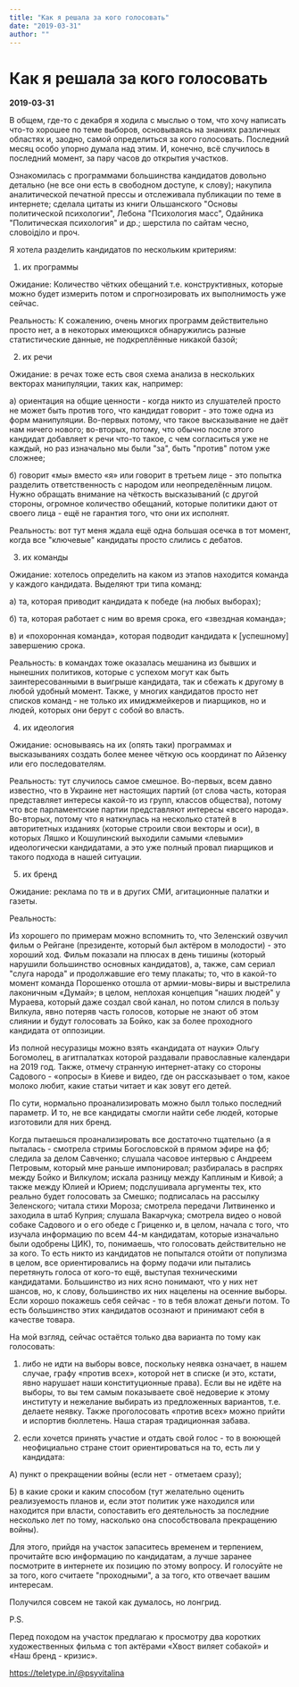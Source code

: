 ```yaml
---
title: "Как я решала за кого голосовать"
date: "2019-03-31"
author: ""
---
```


# Как я решала за кого голосовать

**2019-03-31** 

В общем, где-то с декабря я ходила с мыслью о том, что хочу написать что-то хорошее по теме выборов, основываясь на знаниях различных областях и, заодно, самой определиться за кого голосовать. Последний месяц особо упорно думала над этим. И, конечно, всё случилось в последний момент, за пару часов до открытия участков.

Ознакомилась с программами большинства кандидатов довольно детально (не все они есть в свободном доступе, к слову); накупила аналитической печатной прессы и отслеживала публикации по теме в интернете; сделала цитаты из книги Ольшанского "Основы политической психологии", Лебона "Психология масс", Одайника "Политическая психология" и др.; шерстила по сайтам чесно, словоіділо и проч.

Я хотела разделить кандидатов по нескольким критериям:

1. их программы

Ожидание: Количество чётких обещаний т.е. конструктивных, которые можно будет измерить потом и спрогнозировать их выполнимость уже сейчас.

Реальность: К сожалению, очень многих программ действительно просто нет, а в некоторых имеющихся обнаружились разные статистические данные, не подкреплённые никакой базой;

2. их речи

Ожидание: в речах тоже есть своя схема анализа в нескольких векторах манипуляции, таких как, например:

а) ориентация на общие ценности - когда никто из слушателей просто не может быть против того, что кандидат говорит - это тоже одна из форм манипуляции. Во-первых потому, что такое высказывание не даёт нам ничего нового; во-вторых, потому, что обычно после этого кандидат добавляет к речи что-то такое, с чем согласиться уже не каждый, но раз изначально мы были "за", быть "против" потом уже сложнее;

б) говорит «мы» вместо «я» или говорит в третьем лице - это попытка разделить ответственность с народом или неопределённым лицом. Нужно обращать внимание на чёткость высказываний (с другой стороны, огромное количество обещаний, которые политики дают от своего лица - ещё не гарантия того, что они их исполнят.

Реальность: вот тут меня ждала ещё одна большая осечка в тот момент, когда все "ключевые" кандидаты просто слились с дебатов.

3. их команды

Ожидание: хотелось определить на каком из этапов находится команда у каждого кандидата. Выделяют три типа команд:

а) та, которая приводит кандидата к победе (на любых выборах);

б) та, которая работает с ним во время срока, его «звездная команда»;

в) и «похоронная команда», которая подводит кандидата к [успешному] завершению срока.

Реальность: в командах тоже оказалась мешанина из бывших и нынешних политиков, которые с успехом могут как быть заинтересованными в выигрыше кандидата, так и сбежать к другому в любой удобный момент. Также, у многих кандидатов просто нет списков команд - не только их имиджмейкеров и пиарщиков, но и людей, которых они берут с собой во власть.

4. их идеология

Ожидание: основываясь на их (опять таки) программах и высказываниях создать более менее чёткую ось координат по Айзенку или его последователям.

Реальность: тут случилось самое смешное. Во-первых, всем давно известно, что в Украине нет настоящих партий (от слова часть, которая представляет интересы какой-то из групп, классов общества), потому что все парламентские партии представляют интересы «всего народа». Во-вторых, потому что я наткнулась на несколько статей в авторитетных изданиях (которые строили свои векторы и оси), в которых Ляшко и Кошулинский выходили самыми «левыми» идеологически кандидатами, а это уже полный провал пиарщиков и такого подхода в нашей ситуации.

5. их бренд

Ожидание: реклама по тв и в других СМИ, агитационные палатки и газеты.

Реальность: 

Из хорошего по примерам можно вспомнить то, что Зеленский озвучил фильм о Рейгане (президенте, который был актёром в молодости) - это хороший ход. Фильм показали на плюсах в день тишины (который нарушили большинство основных кандидатов), а, также, сам сериал "слуга народа" и продолжавшие его тему плакаты; то, что в какой-то момент команда Порошенко отошла от армии-мовы-виры и выстрелила лаконичным «Думай»; в целом, неплохая концепция "наших людей" у Мураева, который даже создал свой канал, но потом слился в пользу Вилкула, явно потеряв часть голосов, которые не знают об этом слиянии и будут голосовать за Бойко, как за более проходного кандидата от оппозиции.

Из полной несуразицы можно взять «кандидата от науки» Ольгу Богомолец, в агитпалатках которой раздавали православные календари на 2019 год. Также, отмечу странную интернет-атаку со стороны Садового - «опросы» в Киеве и видео, где он рассказывает о том, какое молоко любит, какие статьи читает и как зовут его детей.

По сути, нормально проанализировать можно былл только последний параметр. И то, не все кандидаты смогли найти себе людей, которые изготовили для них бренд.

Когда пытаешься проанализировать все достаточно тщательно (а я пыталась - смотрела стримы Богословской в прямом эфире на фб; следила за делом Савченко; слушала часовое интервью с Андреем Петровым, который мне раньше импонировал; разбиралась в распрях между Бойко и Вилкулом; искала разницу между Каплиным и Кивой; а также между Юлией и Юрием; подслушивала аргументы тех, кто реально будет голосовать за Смешко; подписалась на рассылку Зеленского; читала стихи Мороза; смотрела передачи Литвиненко и заходила в штаб Куприя; слушала Вакарчука; смотрела видео о новой собаке Садового и о его обеде с Гриценко и, в целом, начала с того, что изучала информацию по всем 44-м кандидатам, которые изначально были одобрены ЦИК), то, понимаешь, что голосовать действительно не за кого. То есть никто из кандидатов не попытался отойти от популизма в целом, все ориентировались на форму подачи или пытались перетянуть голоса от кого-то ещё, выступая техническими кандидатами. Большинство из них ясно понимают, что у них нет шансов, но, к слову, большинство их них нацелены на осенние выборы. Если хорошо покажешь себя сейчас - то в тебя вложат деньги потом. То есть большинство этих кандидатов осознают и принимают себя в качестве товара.

На мой взгляд, сейчас остаётся только два варианта по тому как голосовать:

1) либо не идти на выборы вовсе, поскольку неявка означает, в нашем случае, графу «против всех», которой нет в списке (и это, кстати, явно нарушает наши конституционные права). Если вы не идёте на выборы, то вы тем самым показываете своё недоверие к этому институту и нежелание выбирать из предложенных вариантов, т.е. делаете неявку. Также проголосовать «против всех» можно прийти и испортив бюллетень. Наша старая традиционная забава.

2) если хочется принять участие и отдать свой голос - то в воюющей неофициально стране стоит ориентироваться на то, есть ли у кандидата:

А) пункт о прекращении войны (если нет - отметаем сразу);

Б) в какие сроки и каким способом (тут желательно оценить реализуемость планов и, если этот политик уже находился или находится при власти, сопоставить его деятельность за последние несколько лет по тому, насколько она способствовала прекращению войны).

Для этого, прийдя на участок запаситесь временем и терпением, прочитайте всю информацию по кандидатам, а лучше заранее посмотрите в интернете их позицию по этому вопросу. И голосуйте не за того, кого считаете "проходными", а за того, кто отвечает вашим интересам.

Получился совсем не такой как думалось, но лонгрид.

P.S.

Перед походом на участок предлагаю к просмотру два коротких художественных фильма с топ актёрами «Хвост виляет собакой» и «Наш бренд - кризис».

https://teletype.in/@psyvitalina